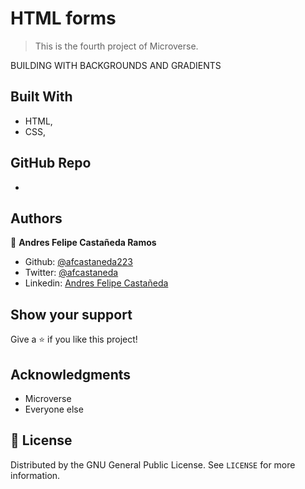 # HTML forms

> This is the fourth project of Microverse.


BUILDING WITH BACKGROUNDS AND GRADIENTS

## Built With

- HTML,
- CSS,

## GitHub Repo

-


## Authors

👤 **Andres Felipe Castañeda Ramos**

- Github: [@afcastaneda223](https://github.com/afcastaneda223)
- Twitter: [@afcastaneda](https://twitter.com/afcastaneda)
- Linkedin: [Andres Felipe Castañeda](www.linkedin.com/in/andres-castaneda223)


## Show your support

Give a ⭐️ if you like this project!

## Acknowledgments

- Microverse
- Everyone else

## 📝 License

Distributed by the GNU General Public License. See `LICENSE` for more information.
